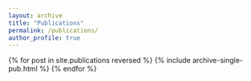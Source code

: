 ```yaml
---
layout: archive
title: "Publications"
permalink: /publications/
author_profile: true
---
```


<style style="text/css">
    .hoverTable {
        width: 85%;
        border-collapse: collapse;
        border: 0px;
        position: relative;
    }

    .hoverTable td {
        padding: 7px;
        border: #4e95f4 0px solid;
        transition: all 0.3s; /* Add a transition for smooth animation */
    }

    /* Define the default color for all the table rows */
    .hoverTable tr {
        background: #ffffff;
        transition: background-color 0.3s; /* Add a transition for smooth background color change */
    }

    /* Define the hover highlight color for the table row */
    .hoverTable tr:hover {
        background-color: #f7f7f7;
    }

    /* Increase the size of everything on the right side of the row on hover using zoom */
    .hoverTable tr:hover td {
        transform-origin: right center;
        transform: scale(1.2); /* Increase the size by 20% (adjust as needed) */
    }
</style>


<table class="hoverTable">
  <col style="width:75%">
  <col style="width:25%">
  {% for post in site.publications reversed %}
    {% include archive-single-pub.html %}
  {% endfor %}
</table>
